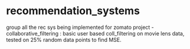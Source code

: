 # recommendation_systems
group all the rec sys being implemented for zomato project
-collaborative_filtering : basic user based coll_filtering on movie lens data, tested on 25% random data points to find MSE.
